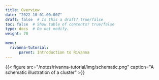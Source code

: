 ```yaml
---
title: Overview
date: "2022-10-01:00:00Z"
draft: false  # Is this a draft? true/false
toc: false  # Show table of contents? true/false
type: docs  # Do not modify.
weight: 70

menu:
  rivanna-tutorial:
      parent: Introduction to Rivanna
---
```


{{< figure src="/notes/rivanna-tutorial/img/schematic.png" caption="A schematic illustration of a cluster" >}}
